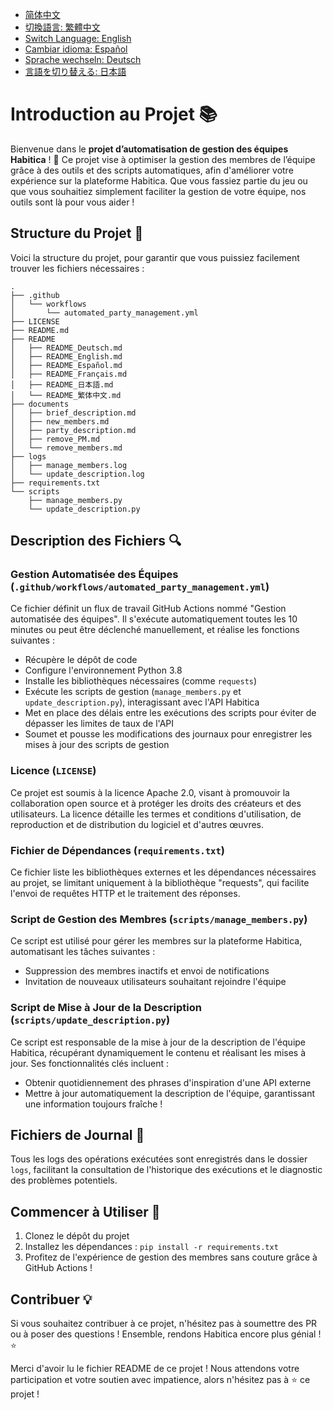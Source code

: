 - [简体中文](/README.md)
- [切換語言: 繁體中文](/README/README_繁体中文.md)
- [Switch Language: English](/README/README_English.md)
- [Cambiar idioma: Español](/README/README_Español.md)
- [Sprache wechseln: Deutsch](/README/README_Deutsch.md)
- [言語を切り替える: 日本語](/README/README_日本語.md)

# Introduction au Projet 📚

Bienvenue dans le **projet d’automatisation de gestion des équipes Habitica** ! 🎉 Ce projet vise à optimiser la gestion des membres de l’équipe grâce à des outils et des scripts automatiques, afin d'améliorer votre expérience sur la plateforme Habitica. Que vous fassiez partie du jeu ou que vous souhaitiez simplement faciliter la gestion de votre équipe, nos outils sont là pour vous aider !

## Structure du Projet 📂

Voici la structure du projet, pour garantir que vous puissiez facilement trouver les fichiers nécessaires :

```
.
├── .github
│   └── workflows
│       └── automated_party_management.yml
├── LICENSE
├── README.md
├── README
│   ├── README_Deutsch.md
│   ├── README_English.md
│   ├── README_Español.md
│   ├── README_Français.md
│   ├── README_日本語.md
│   └── README_繁体中文.md
├── documents
│   ├── brief_description.md
│   ├── new_members.md
│   ├── party_description.md
│   ├── remove_PM.md
│   └── remove_members.md
├── logs
│   ├── manage_members.log
│   └── update_description.log
├── requirements.txt
└── scripts
    ├── manage_members.py
    └── update_description.py
```

## Description des Fichiers 🔍

### Gestion Automatisée des Équipes (`.github/workflows/automated_party_management.yml`)
Ce fichier définit un flux de travail GitHub Actions nommé "Gestion automatisée des équipes". Il s'exécute automatiquement toutes les 10 minutes ou peut être déclenché manuellement, et réalise les fonctions suivantes :
- Récupère le dépôt de code
- Configure l'environnement Python 3.8
- Installe les bibliothèques nécessaires (comme `requests`)
- Exécute les scripts de gestion (`manage_members.py` et `update_description.py`), interagissant avec l'API Habitica
- Met en place des délais entre les exécutions des scripts pour éviter de dépasser les limites de taux de l'API
- Soumet et pousse les modifications des journaux pour enregistrer les mises à jour des scripts de gestion

### Licence (`LICENSE`)
Ce projet est soumis à la licence Apache 2.0, visant à promouvoir la collaboration open source et à protéger les droits des créateurs et des utilisateurs. La licence détaille les termes et conditions d'utilisation, de reproduction et de distribution du logiciel et d'autres œuvres.

### Fichier de Dépendances (`requirements.txt`)
Ce fichier liste les bibliothèques externes et les dépendances nécessaires au projet, se limitant uniquement à la bibliothèque "requests", qui facilite l'envoi de requêtes HTTP et le traitement des réponses.

### Script de Gestion des Membres (`scripts/manage_members.py`)
Ce script est utilisé pour gérer les membres sur la plateforme Habitica, automatisant les tâches suivantes :
- Suppression des membres inactifs et envoi de notifications
- Invitation de nouveaux utilisateurs souhaitant rejoindre l'équipe

### Script de Mise à Jour de la Description (`scripts/update_description.py`)
Ce script est responsable de la mise à jour de la description de l'équipe Habitica, récupérant dynamiquement le contenu et réalisant les mises à jour. Ses fonctionnalités clés incluent :
- Obtenir quotidiennement des phrases d'inspiration d'une API externe
- Mettre à jour automatiquement la description de l'équipe, garantissant une information toujours fraîche !

## Fichiers de Journal 📜
Tous les logs des opérations exécutées sont enregistrés dans le dossier `logs`, facilitant la consultation de l'historique des exécutions et le diagnostic des problèmes potentiels.

## Commencer à Utiliser 🚀

1. Clonez le dépôt du projet
2. Installez les dépendances : `pip install -r requirements.txt`
3. Profitez de l'expérience de gestion des membres sans couture grâce à GitHub Actions !

## Contribuer 💡
Si vous souhaitez contribuer à ce projet, n'hésitez pas à soumettre des PR ou à poser des questions ! Ensemble, rendons Habitica encore plus génial ! ⭐️

Merci d'avoir lu le fichier README de ce projet ! Nous attendons votre participation et votre soutien avec impatience, alors n'hésitez pas à ⭐️ ce projet !